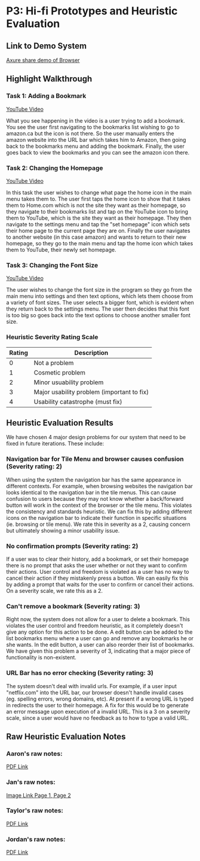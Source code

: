 # P3: Hi-fi Prototypes and Heuristic Evaluation

## Link to Demo System

[Axure share demo of Browser](http://ej7arb.axshare.com)

## Highlight Walkthrough

### Task 1: Adding a Bookmark

[](https://youtu.be/XlIFMui7a_8)
[YouTube Video](https://youtu.be/XlIFMui7a_8)
  
What you see happening in the video is a user trying to add a bookmark. You see the user first navigating to the bookmarks list wishing to go to amazon.ca but the icon is not there. So the user manually enters the amazon website into the URL bar which takes him to Amazon, then going back to the bookmarks menu and adding the bookmark. Finally, the user goes back to view the bookmarks and you can see the amazon icon there.

### Task 2: Changing the Homepage

[](https://youtu.be/pYlkLS5eSXU)
[YouTube Video](https://youtu.be/pYlkLS5eSXU)
  
In this task the user wishes to change what page the home icon in the main menu takes them to. The user first taps the home icon to show that it takes them to Home.com which is not the site they want as their homepage, so they navigate to their bookmarks list and tap on the YouTube icon to bring them to YouTube, which is the site they want as their homepage. They then navigate to the settings menu and tap the "set homepage" icon which sets their home page to the current page they are on. Finally the user navigates to another website (in this case amazon) and wants to return to their new homepage, so they go to the main menu and tap the home icon which takes them to YouTube, their newly set homepage.

### Task 3: Changing the Font Size

[](https://youtu.be/TYvAzYpzUd8)
[YouTube Video](https://youtu.be/TYvAzYpzUd8)
  
The user wishes to change the font size in the program so they go from the main menu into settings and then text options, which lets them choose from a variety of font sizes. The user selects a bigger font, which is evident when they return back to the settings menu. The user then decides that this font is too big so goes back into the text options to choose another smaller font size.


### Heuristic Severity Rating Scale
|Rating|Description|
|---|---|
|0|Not a problem|
|1|Cosmetic problem|
|2|Minor usuability problem|
|3|Major usability problem (important to fix)|
|4|Usability catastrophe (must fix)|

## Heuristic Evaluation Results
We have chosen 4 major design problems for our system that need to be fixed in future iterations.  These include:

### Navigation bar for Tile Menu and browser causes confusion (Severity rating: 2)
When using the system the navigation bar has the same appearance in different contexts.  For example, when browsing websites the navigation bar looks identical to the navigation bar in the tile menus.  This can cause confusion to users because they may not know whether a back/forward button will work in the context of the browser or the tile menu.  This violates the consistency and standards heuristic.  We can fix this by adding different icons on the navigation bar to indicate their function in specific situations (ie. browsing or tile menu).  We rate this in severity as a 2, causing concern but ultimately showing a minor usability issue.  

### No confirmation prompts (Severity rating: 2)
If a user was to clear their history, add a bookmark, or set their homepage there is no prompt that asks the user whether or not they want to confirm their actions.  User control and freedom is violated as a user has no way to cancel their action if they mistakenly press a button.  We can easily fix this by adding a prompt that waits for the user to confirm or cancel their actions.  On a severity scale, we rate this as a 2.  

### Can't remove a bookmark (Severity rating: 3)
Right now, the system does not allow for a user to delete a bookmark.  This violates the user control and freedom heuristic, as it completely doesn't give any option for this action to be done.  A edit button can be added to the list bookmarks menu where a user can go and remove any bookmarks he or she wants.  In the edit button, a user can also reorder their list of bookmarks.  We have given this problem a severity of 3, indicating that a major piece of functionality is non-existent.

### URL Bar has no error checking (Severity rating: 3)
The system doesn't deal with invalid urls.  For example, if a user input "netflix.com" into the URL bar, our browser doesn't handle invalid cases (eg. spelling errors, wrong domains, etc).  At present if a wrong URL is typed in redirects the user to their homepage.  A fix for this would be to generate an error message upon execution of a invalid URL.  This is a 3 on a severity scale, since a user would have no feedback as to how to type a valid URL.

## Raw Heuristic Evaluation Notes

### Aaron's raw notes:
[PDF Link](https://janlothar.github.io/481-t01group01/P3%20Heuristic%20Analysis/Hueristic_Aaron.pdf)

### Jan's raw notes:
[Image Link Page 1, ](https://janlothar.github.io/481-t01group01/P3%20Heuristic%20Analysis/Jan_heuristicsPage1.jpg)
[Page 2](https://janlothar.github.io/481-t01group01/P3%20Heuristic%20Analysis/Jan_heuristicsPage2.jpg)

### Taylor's raw notes:
[PDF Link](https://janlothar.github.io/481-t01group01/P3%20Heuristic%20Analysis/Taylors%20P3%20Heuristic%20Analysis%20-%20Sheet1.pdf)

### Jordan's raw notes:
[PDF Link](https://janlothar.github.io/481-t01group01/P3%20Heuristic%20Analysis/p3-heuristic-jordan.pdf)
